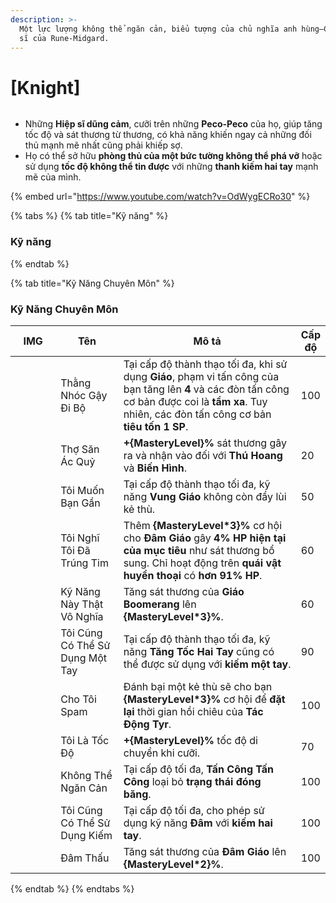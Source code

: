 ```yaml
---
description: >-
  Một lực lượng không thể ngăn cản, biểu tượng của chủ nghĩa anh hùng—Các Hiệp
  sĩ của Rune-Midgard.
---
```


# \[Knight]

<figure><img src="../../.gitbook/assets/700px-1Cavaleiro.png" alt=""><figcaption></figcaption></figure>

* Những **Hiệp sĩ dũng cảm**, cưỡi trên những **Peco-Peco** của họ, giúp tăng tốc độ và sát thương từ thương, có khả năng khiến ngay cả những đối thủ mạnh mẽ nhất cũng phải khiếp sợ.
* Họ có thể sở hữu **phòng thủ của một bức tường không thể phá vỡ** hoặc sử dụng **tốc độ không thể tin được** với những **thanh kiếm hai tay** mạnh mẽ của mình.

{% embed url="https://www.youtube.com/watch?v=OdWygECRo30" %}

{% tabs %}
{% tab title="Kỹ năng" %}
### **Kỹ năng**
{% endtab %}

{% tab title="Kỹ Năng Chuyên Môn" %}
### Kỹ Năng Chuyên Môn

<table><thead><tr><th width="84">IMG</th><th width="124">Tên</th><th width="389">Mô tả</th><th>Cấp độ</th></tr></thead><tbody><tr><td><img src="../../.gitbook/assets/55a.png" alt=""></td><td>Thằng Nhóc Gậy Đi Bộ</td><td>Tại cấp độ thành thạo tối đa, khi sử dụng <strong>Giáo</strong>, phạm vi tấn công của bạn tăng lên <strong>4</strong> và các đòn tấn công cơ bản được coi là <strong>tầm xa</strong>. Tuy nhiên, các đòn tấn công cơ bản <strong>tiêu tốn 1 SP</strong>.</td><td>100</td></tr><tr><td><img src="../../.gitbook/assets/56a.png" alt=""></td><td>Thợ Săn Ác Quỷ</td><td><strong>+{MasteryLevel}%</strong> sát thương gây ra và nhận vào đối với <strong>Thú Hoang</strong> và <strong>Biến Hình</strong>.</td><td>20</td></tr><tr><td><img src="../../.gitbook/assets/57a.png" alt=""></td><td>Tôi Muốn Bạn Gần</td><td>Tại cấp độ thành thạo tối đa, kỹ năng <strong>Vung Giáo</strong> không còn đẩy lùi kẻ thù.</td><td>50</td></tr><tr><td><img src="../../.gitbook/assets/58a.png" alt=""></td><td>Tôi Nghĩ Tôi Đã Trúng Tim</td><td>Thêm <strong>{MasteryLevel*3}%</strong> cơ hội cho <strong>Đâm Giáo</strong> gây <strong>4% HP hiện tại của mục tiêu</strong> như sát thương bổ sung. Chỉ hoạt động trên <strong>quái vật huyền thoại</strong> có <strong>hơn 91% HP</strong>.</td><td>60</td></tr><tr><td><img src="../../.gitbook/assets/59a.png" alt=""></td><td>Kỹ Năng Này Thật Vô Nghĩa</td><td>Tăng sát thương của <strong>Giáo Boomerang</strong> lên <strong>{MasteryLevel*3}%</strong>.</td><td>60</td></tr><tr><td><img src="../../.gitbook/assets/60a.png" alt=""></td><td>Tôi Cũng Có Thể Sử Dụng Một Tay</td><td>Tại cấp độ thành thạo tối đa, kỹ năng <strong>Tăng Tốc Hai Tay</strong> cũng có thể được sử dụng với <strong>kiếm một tay</strong>.</td><td>90</td></tr><tr><td><img src="../../.gitbook/assets/62a.png" alt=""></td><td>Cho Tôi Spam</td><td>Đánh bại một kẻ thù sẽ cho bạn <strong>{MasteryLevel*3}%</strong> cơ hội để <strong>đặt lại</strong> thời gian hồi chiêu của <strong>Tác Động Tyr</strong>.</td><td>100</td></tr><tr><td><img src="../../.gitbook/assets/63a.png" alt=""></td><td>Tôi Là Tốc Độ</td><td><strong>+{MasteryLevel}%</strong> tốc độ di chuyển khi cưỡi.</td><td>70</td></tr><tr><td><img src="../../.gitbook/assets/1001a.png" alt=""></td><td>Không Thể Ngăn Cản</td><td>Tại cấp độ tối đa, <strong>Tấn Công Tấn Công</strong> loại bỏ <strong>trạng thái đóng băng</strong>.</td><td>100</td></tr><tr><td><img src="../../.gitbook/assets/image (133).png" alt="" data-size="original"></td><td>Tôi Cũng Có Thể Sử Dụng Kiếm</td><td>Tại cấp độ tối đa, cho phép sử dụng kỹ năng <strong>Đâm</strong> với <strong>kiếm hai tay</strong>.</td><td>100</td></tr><tr><td><img src="../../.gitbook/assets/image (134).png" alt="" data-size="original"></td><td>Đâm Thấu</td><td>Tăng sát thương của <strong>Đâm Giáo</strong> lên <strong>{MasteryLevel*2}%</strong>.</td><td>100</td></tr></tbody></table>
{% endtab %}
{% endtabs %}
